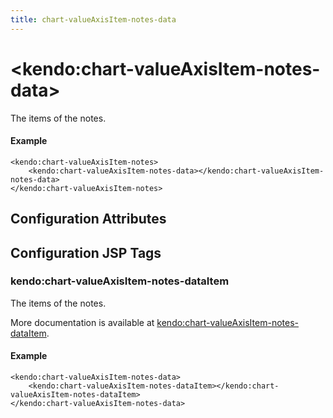 ```yaml
---
title: chart-valueAxisItem-notes-data
---
```


# \<kendo:chart-valueAxisItem-notes-data\>

The items of the notes.

#### Example
    <kendo:chart-valueAxisItem-notes>
        <kendo:chart-valueAxisItem-notes-data></kendo:chart-valueAxisItem-notes-data>
    </kendo:chart-valueAxisItem-notes>

## Configuration Attributes


##  Configuration JSP Tags

### kendo:chart-valueAxisItem-notes-dataItem

The items of the notes.

More documentation is available at [kendo:chart-valueAxisItem-notes-dataItem](/kendo-ui/api/wrappers/jsp/chart/valueaxisitem-notes-dataitem).

#### Example

    <kendo:chart-valueAxisItem-notes-data>
        <kendo:chart-valueAxisItem-notes-dataItem></kendo:chart-valueAxisItem-notes-dataItem>
    </kendo:chart-valueAxisItem-notes-data>


